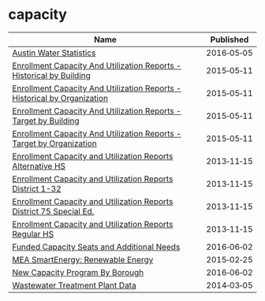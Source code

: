 # capacity

Name | Published
---- | ---------
[Austin Water Statistics](../datasets/87qq-mkwq.md) | 2016&#x2011;05&#x2011;05
[Enrollment Capacity And Utilization Reports - Historical by Building](../datasets/hq56-zhrp.md) | 2015&#x2011;05&#x2011;11
[Enrollment Capacity And Utilization Reports - Historical by Organization](../datasets/q9xk-w9iv.md) | 2015&#x2011;05&#x2011;11
[Enrollment Capacity And Utilization Reports - Target by Building](../datasets/gkd7-3vk7.md) | 2015&#x2011;05&#x2011;11
[Enrollment Capacity And Utilization Reports - Target by Organization](../datasets/8b9a-pywy.md) | 2015&#x2011;05&#x2011;11
[Enrollment Capacity and Utilization Reports Alternative HS](../datasets/rqx9-kktd.md) | 2013&#x2011;11&#x2011;15
[Enrollment Capacity and Utilization Reports District 1-32](../datasets/my4g-bvvs.md) | 2013&#x2011;11&#x2011;15
[Enrollment Capacity and Utilization Reports District 75 Special Ed.](../datasets/3cn8-i54i.md) | 2013&#x2011;11&#x2011;15
[Enrollment Capacity and Utilization Reports Regular HS](../datasets/3mim-bd27.md) | 2013&#x2011;11&#x2011;15
[Funded Capacity Seats and Additional Needs](../datasets/ujdf-5byz.md) | 2016&#x2011;06&#x2011;02
[MEA SmartEnergy: Renewable Energy](../datasets/4ubg-d5ir.md) | 2015&#x2011;02&#x2011;25
[New Capacity Program By Borough](../datasets/tzwr-vksx.md) | 2016&#x2011;06&#x2011;02
[Wastewater Treatment Plant Data](../datasets/473p-afgy.md) | 2014&#x2011;03&#x2011;05

